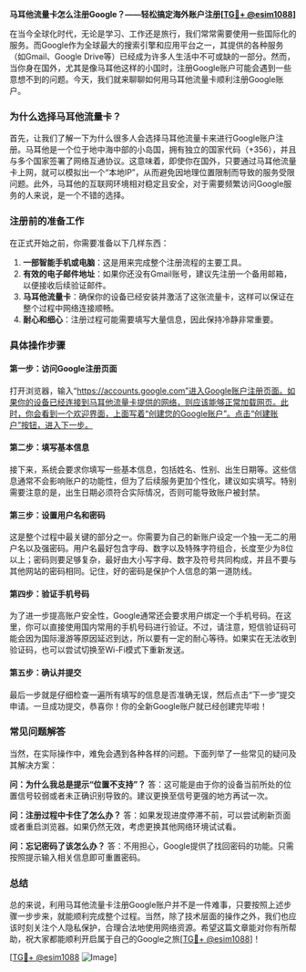 **马耳他流量卡怎么注册Google？——轻松搞定海外账户注册[[TG💪+ @esim1088](https://t.me/s/esim1088)]**

在当今全球化时代，无论是学习、工作还是旅行，我们常常需要使用一些国际化的服务。而Google作为全球最大的搜索引擎和应用平台之一，其提供的各种服务（如Gmail、Google Drive等）已经成为许多人生活中不可或缺的一部分。然而，当你身在国外，尤其是像马耳他这样的小国时，注册Google账户可能会遇到一些意想不到的问题。今天，我们就来聊聊如何用马耳他流量卡顺利注册Google账户。

### 为什么选择马耳他流量卡？

首先，让我们了解一下为什么很多人会选择马耳他流量卡来进行Google账户注册。马耳他是一个位于地中海中部的小岛国，拥有独立的国家代码（+356），并且与多个国家签署了网络互通协议。这意味着，即使你在国外，只要通过马耳他流量卡上网，就可以模拟出一个“本地IP”，从而避免因地理位置限制而导致的服务受限问题。此外，马耳他的互联网环境相对稳定且安全，对于需要频繁访问Google服务的人来说，是一个不错的选择。

### 注册前的准备工作

在正式开始之前，你需要准备以下几样东西：

1. **一部智能手机或电脑**：这是用来完成整个注册流程的主要工具。
2. **有效的电子邮件地址**：如果你还没有Gmail账号，建议先注册一个备用邮箱，以便接收后续验证邮件。
3. **马耳他流量卡**：确保你的设备已经安装并激活了这张流量卡，这样可以保证在整个过程中网络连接顺畅。
4. **耐心和细心**：注册过程可能需要填写大量信息，因此保持冷静非常重要。

### 具体操作步骤

#### 第一步：访问Google注册页面

打开浏览器，输入“https://accounts.google.com”进入Google账户注册页面。如果你的设备已经连接到马耳他流量卡提供的网络，则应该能够正常加载网页。此时，你会看到一个欢迎界面，上面写着“创建您的Google账户”。点击“创建账户”按钮，进入下一步。

#### 第二步：填写基本信息

接下来，系统会要求你填写一些基本信息，包括姓名、性别、出生日期等。这些信息通常不会影响账户的功能性，但为了后续服务更加个性化，建议如实填写。特别需要注意的是，出生日期必须符合实际情况，否则可能导致账户被封禁。

#### 第三步：设置用户名和密码

这是整个过程中最关键的部分之一。你需要为自己的新账户设定一个独一无二的用户名以及强密码。用户名最好包含字母、数字以及特殊字符组合，长度至少为8位以上；密码则要足够复杂，最好由大小写字母、数字及符号共同构成，并且不要与其他网站的密码相同。记住，好的密码是保护个人信息的第一道防线。

#### 第四步：验证手机号码

为了进一步提高账户安全性，Google通常还会要求用户绑定一个手机号码。在这里，你可以直接使用国内常用的手机号码进行验证。不过，请注意，短信验证码可能会因为国际漫游等原因延迟到达，所以要有一定的耐心等待。如果实在无法收到验证码，也可以尝试切换至Wi-Fi模式下重新发送。

#### 第五步：确认并提交

最后一步就是仔细检查一遍所有填写的信息是否准确无误，然后点击“下一步”提交申请。一旦成功提交，恭喜你！你的全新Google账户就已经创建完毕啦！

### 常见问题解答

当然，在实际操作中，难免会遇到各种各样的问题。下面列举了一些常见的疑问及其解决方案：

**问：为什么我总是提示“位置不支持”？**
答：这可能是由于你的设备当前所处的位置信号较弱或者未正确识别导致的。建议更换至信号更强的地方再试一次。

**问：注册过程中卡住了怎么办？**
答：如果发现进度停滞不前，可以尝试刷新页面或者重启浏览器。如果仍然无效，考虑更换其他网络环境试试看。

**问：忘记密码了该怎么办？**
答：不用担心，Google提供了找回密码的功能。只需按照提示输入相关信息即可重置密码。

### 总结

总的来说，利用马耳他流量卡注册Google账户并不是一件难事，只要按照上述步骤一步步来，就能顺利完成整个过程。当然，除了技术层面的操作之外，我们也应该时刻关注个人隐私保护，合理合法地使用网络资源。希望这篇文章能对你有所帮助，祝大家都能顺利开启属于自己的Google之旅[[TG💪+ @esim1088](https://t.me/s/esim1088)]！

[[TG💪+ @esim1088](https://t.me/s/esim1088) ![Image](https://i.postimg.cc/4NQfJmqS/Snipaste-2025-05-13-00-14-12.png)]